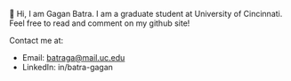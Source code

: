   👋 Hi, 
 I am Gagan Batra. I am a graduate student at University of Cincinnati. Feel free to read and comment on my github site!

Contact me at:
-  Email: batraga@mail.uc.edu
-  LinkedIn: in/batra-gagan
